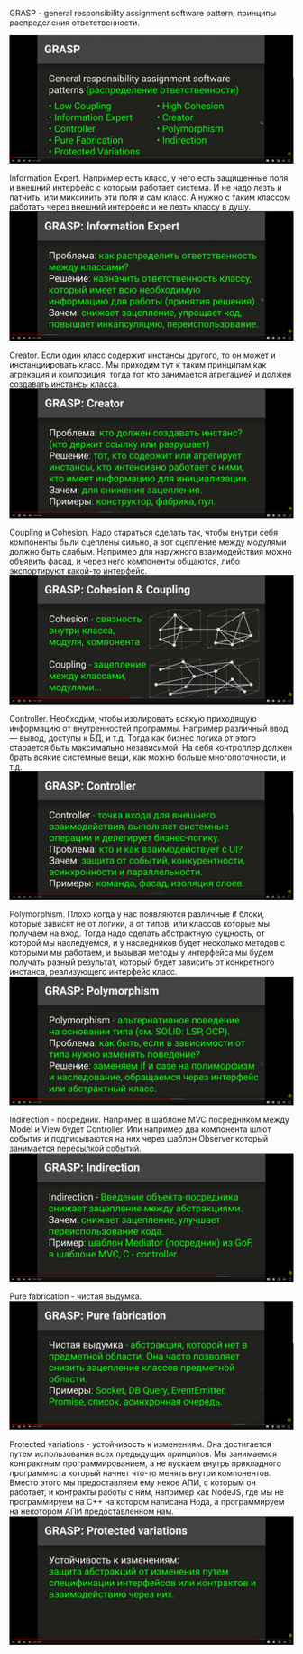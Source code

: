 GRASP - general responsibility assignment software pattern, принципы распределения ответственности.

![img.png](img.png)

Information Expert.
Например есть класс, у него есть защищенные поля и внешний интерфейс с которым работает система. 
И не надо лезть и патчить, или миксинить эти поля и сам класс. А нужно с таким классом работать через 
внешний интерфейс и не лезть классу в душу. 
![img_1.png](img_1.png)

Creator.
Если один класс содержит инстансы другого, то он может и инстанциировать класс. Мы приходим тут к таким принципам как 
агрекация и композиция, тогда тот кто занимается агрегацией и должен создавать инстансы класса.
![img_2.png](img_2.png)

Coupling и Cohesion.
Надо стараться сделать так, чтобы внутри себя компоненты были сцеплены сильно, 
а вот сцепление между модулями должно быть слабым.
Например для наружного взаимодействия можно объявить фасад, и через него компоненты
общаются, либо экспортируют какой-то интерфейс.
![img_3.png](img_3.png)

Controller.
Необходим, чтобы изолировать всякую приходящую информацию от внутренностей программы. 
Например различный ввод — вывод, доступы к БД, и т.д. Тогда как бизнес логика от этого 
старается быть максимально независимой. На себя контроллер должен брать всякие системные вещи, 
как можно больше многопоточности, и т.д. 
![img_4.png](img_4.png)

Polymorphism.
Плохо когда у нас появляются различные if блоки, которые зависят не от логики, а от типов, или классов
которые мы получаем на вход. Тогда надо сделать абстрактную сущность, от которой мы наследуемся, и у наследников
будет несколько методов с которыми мы работаем, и вызывая методы у интерфейса мы будем получать разный результат,
который будет зависить от конкретного инстанса, реализующего интерфейс класс.
![img_5.png](img_5.png)

Indirection - посредник.
Например в шаблоне MVC посредником между Model и View будет Controller.
Или например два компонента шлют события и подписываются на них через шаблон Observer который занимается пересылкой 
событий.
![img_6.png](img_6.png)

Pure fabrication - чистая выдумка.
![img_7.png](img_7.png)

Protected variations - устойчивость к изменениям.
Она достигается путем использования всех предыдущих принципов. Мы занимаемся контрактным программированием, а не 
пускаем внутрь прикладного программиста который начнет что-то менять внутри компонентов. Вместо этого мы предоставляем
ему некое АПИ, с которым он работает, и контракты работы с ним, например как NodeJS, где мы не программируем на C++ на 
котором написана Нода, а программируем на некотором АПИ предоставленном нам.
![img_8.png](img_8.png)